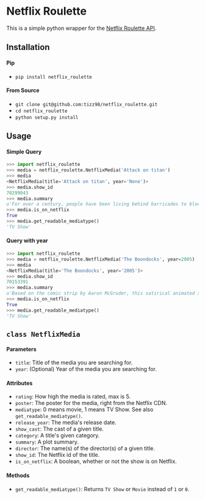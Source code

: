 # Netflix Roulette
This is a simple python wrapper for the [Netflix Roulette API](http://netflixroulette.net/api/).

## Installation
#### Pip
- `pip install netflix_roulette`

#### From Source
- `git clone git@github.com:tizz98/netflix_roulette.git`
- `cd netflix_roulette`
- `python setup.py install`

## Usage
#### Simple Query
```python
>>> import netflix_roulette
>>> media = netflix_roulette.NetflixMedia('Attack on titan')
>>> media
<NetflixMedia(title='Attack on titan', year='None')>
>>> media.show_id
70299043
>>> media.summary
u'For over a century, people have been living behind barricades to block out the giant Titans that threaten to destroy the human race. When a Titan destroys his hometown, young Eren Yeager becomes determined to fight back.'
>>> media.is_on_netflix
True
>>> media.get_readable_mediatype()
'TV Show'
```

#### Query with year
```python
>>> import netflix_roulette
>>> media = netflix_roulette.NetflixMedia('The Boondocks', year=2005)
>>> media
<NetflixMedia(title='The Boondocks', year='2005')>
>>> media.show_id
70153391
>>> media.summary
u'Based on the comic strip by Aaron McGruder, this satirical animated series follows the socially conscious misadventures of Huey Freeman, a preternaturally smart 10-year-old who relocates from inner-city Chicago to the suburbs.'
>>> media.is_on_netflix
True
>>> media.get_readable_mediatype()
'TV Show'
```

## `class NetflixMedia`

#### Parameters
- `title`: Title of the media you are searching for.
- `year`: (Optional) Year of the media you are searching for.

#### Attributes
- `rating`: How high the media is rated, max is 5.
- `poster`: The poster for the media, right from the Netflix CDN.
- `mediatype`: 0 means movie, 1 means TV Show. See also `get_readable_mediatype()`.
- `release_year`: The media's release date.
- `show_cast`: The cast of a given title.
- `category`: A title's given category.
- `summary`: A plot summary.
- `director`: The name(s) of the director(s) of a given title.
- `show_id`: The Netflix id of the title.
- `is_on_netflix`: A boolean, whether or not the show is on Netflix.

#### Methods
- `get_readable_mediatype()`: Returns `TV Show` or `Movie` instead of `1` or `0`.
